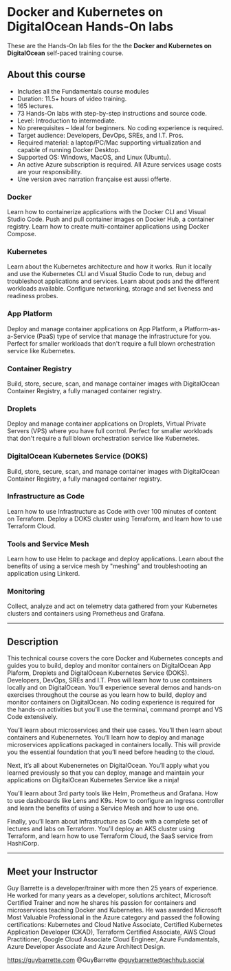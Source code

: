# Docker and Kubernetes on DigitalOcean Hands-On labs

These are the Hands-On lab files for the the **Docker and Kubernetes on DigitalOcean** self-paced training course.

## About this course

- Includes all the Fundamentals course modules
- Duration: 11.5+ hours of video training.
- 165 lectures.
- 73 Hands-On labs with step-by-step instructions and source code.
- Level: Introduction to intermediate.
- No prerequisites – Ideal for beginners. No coding experience is required.
- Target audience: Developers, DevOps, SREs, and I.T. Pros.
- Required material: a laptop/PC/Mac supporting virtualization and capable of running Docker Desktop.
- Supported OS: Windows, MacOS, and Linux (Ubuntu).
- An active Azure subscription is required. All Azure services usage costs are your responsibility.
- Une version avec narration française est aussi offerte.

### Docker

Learn how to containerize applications with the Docker CLI and Visual Studio Code. Push and pull container images on Docker Hub, a container registry. Learn how to create multi-container applications using Docker Compose.​

### Kubernetes

Learn about the Kubernetes architecture and how it works. Run it locally and use the Kubernetes CLI and Visual Studio Code to run, debug and troubleshoot applications and services. Learn about pods and the different workloads available. Configure networking, storage and set liveness and readiness probes.

### App Platform

Deploy and manage container applications on App Platform, a Platform-as-a-Service (PaaS) type of service that manage the infrastructure for you. Perfect for smaller workloads that don't require a full blown orchestration service like Kubernetes.

### Container Registry

Build, store, secure, scan, and manage container images with DigitalOcean Container Registry, a fully managed container registry.

### Droplets

Deploy and manage container applications on Droplets, Virtual Private Servers (VPS) where you have full control. Perfect for smaller workloads that don't require a full blown orchestration service like Kubernetes.

### DigitalOcean Kubernetes Service (DOKS)

Build, store, secure, scan, and manage container images with DigitalOcean Container Registry, a fully managed container registry.

### Infrastructure as Code

Learn how to use Infrastructure as Code with over 100 minutes of content on Terraform. Deploy a DOKS cluster using Terraform, and learn how to use Terraform Cloud.

### Tools and Service Mesh

Learn how to use Helm to package and deploy applications. Learn about the benefits of using a service mesh by "meshing" and troubleshooting an application using Linkerd.

### Monitoring

Collect, analyze and act on telemetry data gathered from your Kubernetes clusters and containers using Prometheus and Grafana.

---

## Description

This technical course covers the core Docker and Kubernetes concepts and guides you to build, deploy and monitor containers on DigitalOcean App Plaform, Droplets and DigitalOcean Kubernetes Service (DOKS). Developers, DevOps, SREs and I.T. Pros will learn how to use containers locally and on DigitalOcean. You’ll experience several demos and hands-on exercises throughout the course as you learn how to build, deploy and monitor containers on DigitalOcean. No coding experience is required for the hands-on activities but you’ll use the terminal, command prompt and VS Code extensively.

You’ll learn about microservices and their use cases. You’ll then learn about containers and Kubenernetes. You’ll learn how to deploy and manage microservices applications packaged in containers locally. This will provide you the essential foundation that you’ll need before heading to the cloud.

Next, it’s all about Kubenernetes on DigitalOcean. You’ll apply what you learned previously so that you can deploy, manage and maintain your applications on DigitalOcean Kubernetes Service like a ninja!

You’ll learn about 3rd party tools like Helm, Prometheus and Grafana. How to use dashboards like Lens and K9s. How to configure an Ingress controller and learn the benefits of using a Service Mesh and how to use one.

Finally, you’ll learn about Infrastructure as Code with a complete set of lectures and labs on Terraform. You’ll deploy an AKS cluster using Terraform, and learn how to use Terraform Cloud, the SaaS service from HashiCorp.

---

## Meet your Instructor​

Guy Barrette is a developer/trainer with more then 25 years of experience. He worked for many years as a developer, solutions architect, Microsoft Certified Trainer and now he shares his passion for containers and microservices teaching Docker and Kubernetes. He was awarded Microsoft Most Valuable Professional in the Azure category and passed the following certifications: Kubernetes and Cloud Native Associate, Certified Kubernetes Application Developer (CKAD), Terraform Certified Associate, AWS Cloud Practitioner, Google Cloud Associate Cloud Engineer, Azure Fundamentals, Azure Developer Associate and Azure Architect Design.

https://guybarrette.com @GuyBarrette @guybarrette@techhub.social

